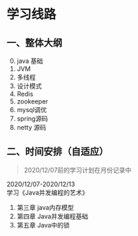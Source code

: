 # 学习线路
## 一、整体大纲
0. java 基础
1. JVM
2. 多线程
3. 设计模式
4. Redis
5. zookeeper
6. mysql调优
7. spring源码
8. netty 源码  

## 二、时间安排（自适应） 
> 2020/12/07前的学习计划在月份记录中   

2020/12/07-2020/12/13   
学习《Java并发编程的艺术》  
1. 第三章 java内存模型  
2. 第四章 Java并发编程基础
3. 第五章 Java中的锁  

